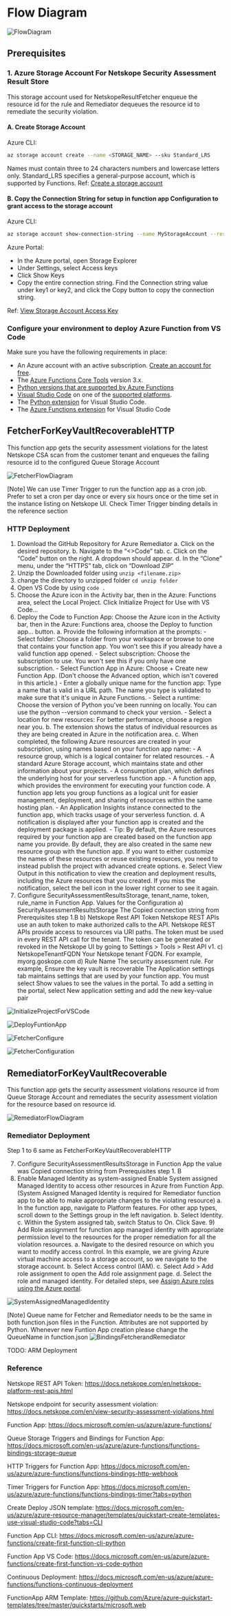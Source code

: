 # Flow Diagram

![FlowDiagram](./images/FlowDiagram.png)

## Prerequisites

### 1. Azure Storage Account For Netskope Security Assessment Result Store

This storage account used for NetskopeResultFetcher enqueue the resource id for the rule and Remediator dequeues the resource id to remediate the security violation.

#### A. Create Storage Account

Azure CLI:

```sh
az storage account create --name <STORAGE_NAME> --sku Standard_LRS
```

Names must contain three to 24 characters numbers and lowercase letters only. Standard_LRS specifies a general-purpose account, which is supported by Functions. Ref: [Create a storage account](https://docs.microsoft.com/en-us/azure/storage/common/storage-account-create?tabs=azure-portal)

#### B. Copy the Connection String for setup in function app Configuration to grant access to the storage account

Azure CLI:

```sh
az storage account show-connection-string --name MyStorageAccount --resource-group MyResourceGroup --subscription MySubscription
```

Azure Portal:

- In the Azure portal, open Storage Explorer
- Under Settings, select Access keys
- Click Show Keys
- Copy the entire connection string. Find the Connection string value under key1 or key2, and click the Copy button to copy the connection string.

Ref: [View Storage Account Access Key](https://docs.microsoft.com/en-us/azure/storage/common/storage-account-keys-manage?tabs=azure-portal#view-account-access-keys)

### Configure your environment to deploy Azure Function from VS Code

Make sure you have the following requirements in place:

- An Azure account with an active subscription. [Create an account for free](https://azure.microsoft.com/free).
- The [Azure Functions Core Tools](https://docs.microsoft.com/en-us/azure/azure-functions/functions-run-local#install-the-azure-functions-core-tools) version 3.x.
- [Python versions that are supported by Azure Functions](https://docs.microsoft.com/en-us/azure/azure-functions/supported-languages#languages-by-runtime-version)
- [Visual Studio Code](https://code.visualstudio.com/) on one of the [supported platforms](https://code.visualstudio.com/docs/supporting/requirements#_platforms).
- The [Python extension](https://marketplace.visualstudio.com/items?itemName=ms-python.python) for Visual Studio Code.
- The [Azure Functions extension](https://marketplace.visualstudio.com/items?itemName=ms-azuretools.vscode-azurefunctions) for Visual Studio Code

## FetcherForKeyVaultRecoverableHTTP

This function app gets the security assessment violations for the latest Netskope CSA scan from the customer tenant and enqueues the failing resource id to the configured Queue Storage Account

![FetcherFlowDiagram](./images/FetcherFlow.png)

[Note] We can use Timer Trigger to run the function app as a cron job. Prefer to set a cron per day once or every six hours once or the time set in the instance listing on Netskope UI. Check Timer Trigger binding details in the reference section

### HTTP Deployment

 1) Download the GitHub Repository for Azure Remediator
        a. Click on the desired repository.
        b. Navigate to the “<>Code” tab.
        c. Click on the “Code” button on the right. A dropdown should appear.
        d. In the “Clone” menu, under the “HTTPS” tab, click on “Download ZIP”
 2) Unzip the Downloaded folder using `unzip <filename.zip>`
 3) change the directory to unzipped folder `cd unzip folder`
 4) Open VS Code by using `code .`
 5) Choose the Azure icon in the Activity bar, then in the Azure: Functions area, select the Local Project. Click Initialize Project for Use with VS Code...
 6) Deploy the Code to Function App: Choose the Azure icon in the Activity bar, then in the Azure: Functions area, choose the Deploy to function app... button.
     a. Provide the following information at the prompts:
            - Select folder: Choose a folder from your workspace or browse to one that contains your function app. You won't see this if you already have a valid function app opened.
            - Select subscription: Choose the subscription to use. You won't see this if you only have one subscription.
            - Select Function App in Azure: Choose + Create new Function App. (Don't choose the Advanced option, which isn't covered in this article.)
            - Enter a globally unique name for the function app: Type a name that is valid in a URL path. The name you type is validated to make sure that it's unique in Azure Functions.
            - Select a runtime: Choose the version of Python you've been running on locally. You can use the python --version command to check your version.
            - Select a location for new resources: For better performance, choose a region near you.
        b. The extension shows the status of individual resources as they are being created in Azure in the notification area.
        c. When completed, the following Azure resources are created in your subscription, using names based on your function app name:
            - A resource group, which is a logical container for related resources.
            - A standard Azure Storage account, which maintains state and other information about your projects.
            - A consumption plan, which defines the underlying host for your serverless function app.
            - A function app, which provides the environment for executing your function code. A function app lets you group functions as a logical unit for easier management, deployment, and sharing of resources within the same hosting plan.
            - An Application Insights instance connected to the function app, which tracks usage of your serverless function.
        d. A notification is displayed after your function app is created and the deployment package is applied.
            - Tip: By default, the Azure resources required by your function app are created based on the function app name you provide. By default, they are also created in the same new resource group with the function app. If you want to either customize the names of these resources or reuse existing resources, you need to instead publish the project with advanced create options.
        e. Select View Output in this notification to view the creation and deployment results, including the Azure resources that you created. If you miss the notification, select the bell icon in the lower right corner to see it again.
 7) Configure SecurityAssessmentResultsStorage, tenant_name, token, rule_name in Function App.
        Values for the Configuration
     a) SecurityAssessmentResultsStorage
         The Copied connection string from Prerequisites step 1.B
     b) Netskope Rest API Token
            Netskope REST APIs use an auth token to make authorized calls to the API. Netskope REST APIs provide access to resources via URI paths. The token must be used in every REST API call for the tenant. The token can be generated or revoked in the Netskope UI by going to Settings > Tools > Rest API v1.
     c) NetskopeTenantFQDN
            Your Netskope tenant FQDN. For example, myorg.goskope.com
     d) Rule Name
            The security assessment rule. For example, Ensure the key vault is recoverable
        The Application settings tab maintains settings that are used by your function app. You must select Show values to see the values in the portal. To add a setting in the portal, select New application setting and add the new key-value pair

![InitializeProjectForVSCode](./images/InitializeProjectForVSCode.png)

![DeployFuntionApp](./images/DeployFunctionApp.png)

![FetcherConfigure](./images/FetcherConfigure.png)

![FetcherConfiguration](./images/FetcherConfiguration.png)

## RemediatorForKeyVaultRecoverable

This function app gets the security assessment violations resource id from Queue Storage Account and remediates the security assessment violation for the resource based on resource id.

![RemediatorFlowDiagram](./images/RemediatorFlow.png)

### Remediator Deployment

 Step 1 to 6 same as FetcherForKeyVaultRecoverableHTTP

 7) Configure SecurityAssessmentResultsStorage in Function App the value was Copied connection string from Prerequisites step 1. B
 8) Enable Managed Identity as system-assigned
        Enable System assigned Managed Identity to access other resources in Azure from Function App. (System Assigned Managed Identity is required for Remediator function app to be able to make appropriate changes to the violating resource)
            a. In the function app, navigate to Platform features. For other app types, scroll down to the Settings group in the left navigation.
            b. Select Identity.
            c. Within the System assigned tab, switch Status to On. Click Save.
    9) Add Role assignment for function app managed identity with appropriate permission level to the resources for the proper remediation for all the violation resources.
        a. Navigate to the desired resource on which you want to modify access control. In this example, we are giving Azure virtual machine access to a storage account, so we navigate to the storage account.
        b. Select Access control (IAM).
        c. Select Add > Add role assignment to open the Add role assignment page.
        d. Select the role and managed identity. For detailed steps, see [Assign Azure roles using the Azure portal](https://docs.microsoft.com/en-us/azure/role-based-access-control/role-assignments-portal).

![SystemAssignedManagedIdentity](./images/SystemAssignedManagedIdentity.png)

[Note]  Queue name for Fetcher and Remediator needs to be the same in both function.json files in the Function. Attributes are not supported by Python. Whenever new Funtion App creation please change the QueueName in function.json
![BindingsFetcherandRemediator](./images/BindingsFetcherandRemediator.png)

TODO: ARM Deployment

### Reference

Netskope REST API Token: <https://docs.netskope.com/en/netskope-platform-rest-apis.html>

Netskope endpoint for security assessment violation: <https://docs.netskope.com/en/view-security-assessment-violations.html>

Function App: <https://docs.microsoft.com/en-us/azure/azure-functions/>

Queue Storage Triggers and Bindings for Function App: <https://docs.microsoft.com/en-us/azure/azure-functions/functions-bindings-storage-queue>

HTTP Triggers for Function App: <https://docs.microsoft.com/en-us/azure/azure-functions/functions-bindings-http-webhook>

Timer Triggers for Function App: <https://docs.microsoft.com/en-us/azure/azure-functions/functions-bindings-timer?tabs=python>

Create Deploy JSON template: <https://docs.microsoft.com/en-us/azure/azure-resource-manager/templates/quickstart-create-templates-use-visual-studio-code?tabs=CLI>

Function App CLI: <https://docs.microsoft.com/en-us/azure/azure-functions/create-first-function-cli-python>

Function App VS Code: <https://docs.microsoft.com/en-us/azure/azure-functions/create-first-function-vs-code-python>

Continuous Deployment: <https://docs.microsoft.com/en-us/azure/azure-functions/functions-continuous-deployment>

FunctionApp ARM Template: <https://github.com/Azure/azure-quickstart-templates/tree/master/quickstarts/microsoft.web>
